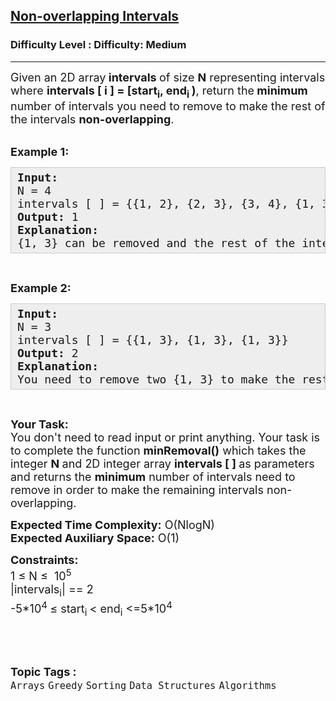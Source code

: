 <h2><a href="https://www.geeksforgeeks.org/problems/non-overlapping-intervals/0">Non-overlapping Intervals</a></h2><h3>Difficulty Level : Difficulty: Medium</h3><hr><div class="problems_problem_content__Xm_eO"><p><span style="font-size: 18px;">Given an 2D array<strong>&nbsp;intervals </strong>of size <strong>N</strong> representing intervals where <strong>intervals [ i ] = [start<sub>i</sub>, end<sub>i&nbsp;</sub>)</strong>, return the<strong> minimum</strong> number of intervals you need to remove to make the rest of the intervals <strong>non-overlapping</strong>.</span><br>&nbsp;</p>
<p><span style="font-size: 18px;"><strong>Example 1:</strong></span></p>
<pre style="background: #eeeeee; border: 1px solid #cccccc; padding: 5px 10px; --darkreader-inline-bgimage: initial; --darkreader-inline-bgcolor: #222426; --darkreader-inline-border-top: #3e4446; --darkreader-inline-border-right: #3e4446; --darkreader-inline-border-bottom: #3e4446; --darkreader-inline-border-left: #3e4446;"><span style="font-size: 18px;"><strong>Input:</strong><br>N = 4<br>intervals [ ] = {{1, 2}, {2, 3}, {3, 4}, {1, 3}}<br><strong>Output: </strong>1<br><strong>Explanation:</strong>&nbsp;<br>{1, 3} can be removed and the rest of the intervals are non-overlapping.</span></pre>
<p>&nbsp;</p>
<p><span style="font-size: 18px;"><strong>Example 2:</strong></span></p>
<pre style="background: #eeeeee; border: 1px solid #cccccc; padding: 5px 10px; --darkreader-inline-bgimage: initial; --darkreader-inline-bgcolor: #222426; --darkreader-inline-border-top: #3e4446; --darkreader-inline-border-right: #3e4446; --darkreader-inline-border-bottom: #3e4446; --darkreader-inline-border-left: #3e4446;"><span style="font-size: 18px;"><strong>Input:</strong><br>N = 3<br>intervals [ ] = {{1, 3}, {1, 3}, {1, 3}}<br><strong>Output:</strong> 2<br><strong>Explanation:</strong>&nbsp;<br>You need to remove two {1, 3} to make the rest of the intervals non-overlapping.</span></pre>
<p>&nbsp;</p>
<p><span style="font-size: 18px;"><strong>Your Task:</strong><br>You don't need to read input or print anything. Your task is to complete the function <strong>minRemoval()</strong> which takes the integer <strong>N&nbsp;</strong>and 2D integer array <strong>intervals [ ] </strong>as parameters and returns the <strong>minimum</strong> number of intervals need to remove in order to make the remaining intervals non-overlapping.</span></p>
<p><span style="font-size: 18px;"><strong>Expected Time Complexity:</strong>&nbsp;O(NlogN)<br><strong>Expected Auxiliary Space:</strong>&nbsp;O(1)</span></p>
<p><span style="font-size: 18px;"><strong>Constraints:</strong><br>1 ≤ N ≤&nbsp; 10<sup>5</sup><br>|intervals<sub>i</sub>|&nbsp;== 2<br>-5*10<sup>4&nbsp;</sup>≤ start<sub>i&nbsp;</sub>&lt; end<sub>i</sub>&nbsp;&lt;=5*10<sup>4</sup></span></p>
<p>&nbsp;</p></div><br><p><span style=font-size:18px><strong>Topic Tags : </strong><br><code>Arrays</code>&nbsp;<code>Greedy</code>&nbsp;<code>Sorting</code>&nbsp;<code>Data Structures</code>&nbsp;<code>Algorithms</code>&nbsp;